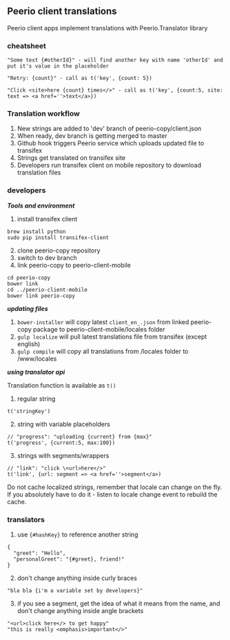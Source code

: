 ## Peerio client translations

Peerio client apps implement translations with Peerio.Translator library

### cheatsheet 
```
"Some text {#otherId}" - will find another key with name 'otherId' and put it's value in the placeholder

"Retry: {count}" - call as t('key', {count: 5})

"Click <site>here {count} times</>" - call as t('key', {count:5, site: text => <a href=''>text</a>})
```

### Translation workflow

1. New strings are added to 'dev' branch of peerio-copy/client.json
2. When ready, dev branch is getting merged to master
3. Github hook triggers Peerio service which uploads updated file to transifex
4. Strings get translated on transifex site
5. Developers run transifex client on mobile repository to download translation files

### developers

___Tools and environment___

1. install transifex client
```
brew install python
sudo pip install transifex-client
```
2. clone peerio-copy repository
3. switch to dev branch 
4. link peerio-copy to peerio-client-mobile
```
cd peerio-copy
bower link
cd ../peerio-client-mobile
bower link peerio-copy
```

___updating files___

1. `bower-installer` will copy latest `client_en_.json` from linked peerio-copy package to peerio-client-mobile/locales folder
2. `gulp localize` will pull latest translations file from transifex (except english)
3. `gulp compile` will copy all translations from /locales folder to /www/locales

___using translator api___

Translation function is available as `t()`

1. regular string
  ```
  t('stringKey')
  ```

2. string with variable placeholders
  ```
  // "progress": "uploading {current} from {max}"
  t('progress', {current:5, max:100})
  ```

3. strings with segments/wrappers
  ```
  // "link": "click \<url>here</>"
  t('link', {url: segment => <a href=''>segment</a>)
  ```

Do not cache localized strings, remember that locale can change on the fly.
If you absolutely have to do it - listen to locale change event to rebuild the cache.

### translators

1. use `{#hashKey}` to reference another string 
  ```
  {
    "greet": "Hello",
    "personalGreet": "{#greet}, friend!"
  }
  ```

2. don't change anything inside curly braces 
  ```
  "bla bla {i'm a variable set by developers}"
  ```

3. if you see a segment, get the idea of what it means from the name, and don't change anything inside angle brackets
  ```
  "<url>click here</> to get happy"
  "this is really <emphasis>important</>"
  ```
